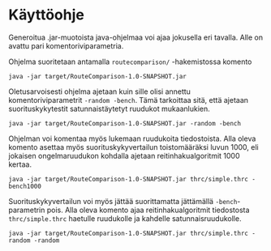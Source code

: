 # Käyttöohje

Generoitua .jar-muotoista java-ohjelmaa voi ajaa jokusella eri tavalla. Alle on
avattu pari komentoriviparametria.

Ohjelma suoritetaan antamalla `routecomparison/` -hakemistossa komento
```
java -jar target/RouteComparison-1.0-SNAPSHOT.jar
```

Oletusarvoisesti ohjelma ajetaan kuin sille olisi annettu komentoriviparametrit
`-random -bench`. Tämä tarkoittaa sitä, että ajetaan suorituskykytestit
satunnaistäytetyt ruudukot mukaanlukien.
```
java -jar target/RouteComparison-1.0-SNAPSHOT.jar -random -bench
```

Ohjelman voi komentaa myös lukemaan ruudukoita tiedostoista. Alla oleva komento
asettaa myös suorituskykyvertailun toistomääräksi luvun 1000, eli jokaisen
ongelmaruudukon kohdalla ajetaan reitinhakualgoritmit 1000 kertaa.
```
java -jar target/RouteComparison-1.0-SNAPSHOT.jar thrc/simple.thrc -bench1000
```

Suorituskykyvertailun voi myös jättää suorittamatta jättämällä
`-bench`-parametrin pois. Alla oleva komento ajaa reitinhakualgoritmit
tiedostosta `thrc/simple.thrc` haetulle ruudukolle ja kahdelle
satunnaisruudukolle.
```
java -jar target/RouteComparison-1.0-SNAPSHOT.jar thrc/simple.thrc -random -random
```
